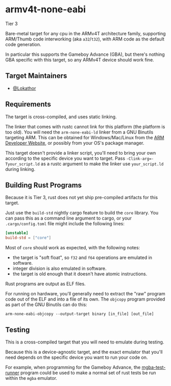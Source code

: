 # armv4t-none-eabi

Tier 3

Bare-metal target for any cpu in the ARMv4T architecture family, supporting
ARM/Thumb code interworking (aka `a32`/`t32`), with ARM code as the default code
generation.

In particular this supports the Gameboy Advance (GBA), but there's nothing GBA
specific with this target, so any ARMv4T device should work fine.

## Target Maintainers

* [@Lokathor](https://github.com/lokathor)

## Requirements

The target is cross-compiled, and uses static linking.

The linker that comes with rustc cannot link for this platform (the platform is
too old). You will need the `arm-none-eabi-ld` linker from a GNU Binutils
targeting ARM. This can be obtained for Windows/Mac/Linux from the [ARM
Developer Website][arm-dev], or possibly from your OS's package manager.

[arm-dev]: https://developer.arm.com/Tools%20and%20Software/GNU%20Toolchain

This target doesn't provide a linker script, you'll need to bring your own
according to the specific device you want to target. Pass
`-Clink-arg=-Tyour_script.ld` as a rustc argument to make the linker use
`your_script.ld` during linking.

## Building Rust Programs

Because it is Tier 3, rust does not yet ship pre-compiled artifacts for this target.

Just use the `build-std` nightly cargo feature to build the `core` library. You
can pass this as a command line argument to cargo, or your `.cargo/config.toml`
file might include the following lines:

```toml
[unstable]
build-std = ["core"]
```

Most of `core` should work as expected, with the following notes:
* the target is "soft float", so `f32` and `f64` operations are emulated in
  software.
* integer division is also emulated in software.
* the target is old enough that it doesn't have atomic instructions.

Rust programs are output as ELF files.

For running on hardware, you'll generally need to extract the "raw" program code
out of the ELF and into a file of its own. The `objcopy` program provided as
part of the GNU Binutils can do this:

```shell
arm-none-eabi-objcopy --output-target binary [in_file] [out_file]
```

## Testing

This is a cross-compiled target that you will need to emulate during testing.

Because this is a device-agnostic target, and the exact emulator that you'll
need depends on the specific device you want to run your code on.

For example, when programming for the Gameboy Advance, the
[mgba-test-runner](https://github.com/agbrs/agb) program could be used to make a
normal set of rust tests be run within the `mgba` emulator.
